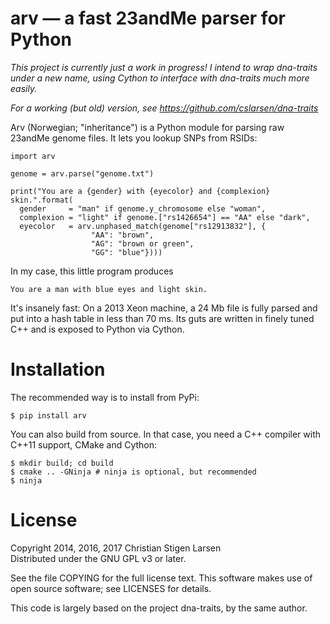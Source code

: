 arv — a fast 23andMe parser for Python
======================================

*This project is currently just a work in progress! I intend to wrap dna-traits
under a new name, using Cython to interface with dna-traits much more easily.*

*For a working (but old) version, see https://github.com/cslarsen/dna-traits*

Arv (Norwegian; "inheritance") is a Python module for parsing raw 23andMe
genome files. It lets you lookup SNPs from RSIDs:

    import arv

    genome = arv.parse("genome.txt")

    print("You are a {gender} with {eyecolor} and {complexion} skin.".format(
      gender     = "man" if genome.y_chromosome else "woman",
      complexion = "light" if genome.["rs1426654"] == "AA" else "dark",
      eyecolor   = arv.unphased_match(genome["rs12913832"], {
                      "AA": "brown",
                      "AG": "brown or green",
                      "GG": "blue"})))

In my case, this little program produces

    You are a man with blue eyes and light skin.

It's insanely fast: On a 2013 Xeon machine, a 24 Mb file is fully
parsed and put into a hash table in less than 70 ms. Its guts are written in
finely tuned C++ and is exposed to Python via Cython.

Installation
============

The recommended way is to install from PyPi:

    $ pip install arv

You can also build from source. In that case, you need a C++ compiler with
C++11 support, CMake and Cython:

    $ mkdir build; cd build
    $ cmake .. -GNinja # ninja is optional, but recommended
    $ ninja

License
=======

Copyright 2014, 2016, 2017 Christian Stigen Larsen  
Distributed under the GNU GPL v3 or later.

See the file COPYING for the full license text. This software makes use of open
source software; see LICENSES for details.

This code is largely based on the project dna-traits, by the same author.
